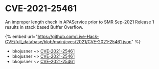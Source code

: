 # CVE-2021-25461

An improper length check in APAService prior to SMR Sep-2021 Release 1 results in stack based Buffer Overflow.

{% embed url="https://github.com/Live-Hack-CVE/full_database/blob/main/cves/2021/CVE-2021-25461.json" %}


* bkojusner ~> [CVE-2021-25461](https://www.alice-snow.ru/2021/database/cve-2021-25461/cve-2021-25461-bkojusner)
* bkojusner ~> [CVE-2021-25461](https://www.alice-snow.ru/2021/database/cve-2021-25461/cve-2021-25461-bkojusner)
* bkojusner ~> [CVE-2021-25461](https://www.alice-snow.ru/2021/database/cve-2021-25461/cve-2021-25461-bkojusner)